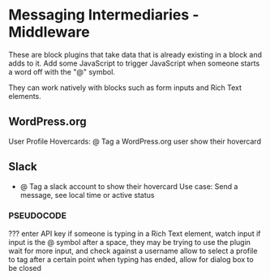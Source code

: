 # Messaging Intermediaries - Middleware
These are block plugins that take data that is already existing in a block and adds to it. 
Add some JavaScript to trigger JavaScript when someone starts a word off with the "@" symbol.

They can work natively with blocks such as form inputs and Rich Text elements.

## WordPress.org
User Profile Hovercards: @ Tag a WordPress.org user show their hovercard

## Slack
- @ Tag a slack account to show their hovercard
Use case: Send a message, see local time or active status

### PSEUDOCODE

??? enter API key
if someone is typing in a Rich Text element, watch input
if input is the @ symbol after a space, they may be trying to use the plugin
wait for more input, and check against a username
allow to select a profile to tag
after a certain point when typing has ended, allow for dialog box to be closed